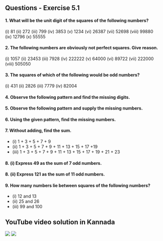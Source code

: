 ## Questions - Exercise 5.1
#### 1. What will be the unit digit of the squares of the following numbers?
(i) 81 
(ii) 272 
(iii) 799 
(iv) 3853
(v) 1234 
(vi) 26387 
(vii) 52698 
(viii) 99880
(ix) 12796 
(x) 55555
#### 2. The following numbers are obviously not perfect squares. Give reason.
(i) 1057 
(ii) 23453 
(iii) 7928 
(iv) 222222
(v) 64000 
(vi) 89722 
(vii) 222000 
(viii) 505050
#### 3. The squares of which of the following would be odd numbers?
(i) 431 
(ii) 2826 
(iii) 7779 
(iv) 82004
#### 4. Observe the following pattern and find the missing digits.
#### 5. Observe the following pattern and supply the missing numbers.
#### 6. Using the given pattern, find the missing numbers.
#### 7. Without adding, find the sum. 
* (i) 1 + 3 + 5 + 7 + 9
* (ii) 1 + 3 + 5 + 7 + 9 + 11 + 13 + 15 + 17 +19
* (iii) 1 + 3 + 5 + 7 + 9 + 11 + 13 + 15 + 17 + 19 + 21 + 23
#### 8. (i) Express 49 as the sum of 7 odd numbers.
#### 8. (ii) Express 121 as the sum of 11 odd numbers.
#### 9. How many numbers lie between squares of the following numbers?
* (i) 12 and 13 
* (ii) 25 and 26 
* (iii) 99 and 100

## YouTube video solution in Kannada 
[![](https://img.youtube.com/vi/Wv2Gzu_AefQ/0.jpg)](https://www.youtube.com/watch?v=Wv2Gzu_AefQ)
[![](https://img.youtube.com/vi/33fDjkJ57c8/0.jpg)](https://www.youtube.com/watch?v=33fDjkJ57c8)
